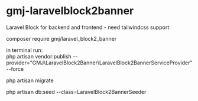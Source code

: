 # gmj-laravelblock2banner

Laravel Block for backend and frontend - need tailwindcss support

composer require gmj/laravel_block2_banner

in terminal run:<br/>
php artisan vendor:publish --provider="GMJ\LaravelBlock2Banner\LaravelBlock2BannerServiceProvider" --force

php artisan migrate

php artisan db:seed --class=LaravelBlock2BannerSeeder
